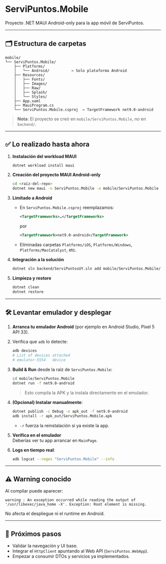 # ServiPuntos.Mobile

Proyecto .NET MAUI Android-only para la app móvil de ServiPuntos.

---

## 🗂 Estructura de carpetas

```
mobile/
└── ServiPuntos.Mobile/
    ├── Platforms/
    │   └── Android/          ← Solo plataforma Android
    ├── Resources/
    │   ├── Fonts/
    │   ├── Images/
    │   ├── Raw/
    │   ├── Splash/
    │   └── Styles/
    ├── App.xaml
    ├── MauiProgram.cs
    └── ServiPuntos.Mobile.csproj  ← TargetFramework net9.0-android
```

> **Nota**: El proyecto se creó en `mobile/ServiPuntos.Mobile`, no en `backend/`.

---

## ✅ Lo realizado hasta ahora

1. **Instalación del workload MAUI**  

   ```bash
   dotnet workload install maui
   ```

2. **Creación del proyecto MAUI Android-only**  

   ```bash
   cd <raíz-del-repo>
   dotnet new maui -n ServiPuntos.Mobile -o mobile/ServiPuntos.Mobile --force
   ```

3. **Limitado a Android**  
   - En `ServiPuntos.Mobile.csproj` reemplazamos:

     ```xml
     <TargetFrameworks>…</TargetFrameworks>
     ```

     por

     ```xml
     <TargetFramework>net9.0-android</TargetFramework>
     ```

   - Eliminadas carpetas `Platforms/iOS`, `Platforms/Windows`, `Platforms/MacCatalyst`, etc.

4. **Integración a la solución**  

   ```bash
   dotnet sln backend/ServiPuntosUY.sln add mobile/ServiPuntos.Mobile/ServiPuntos.Mobile.csproj
   ```

5. **Limpieza y restore**  

   ```bash
   dotnet clean
   dotnet restore
   ```

---

## 🛠️ Levantar emulador y desplegar

1. **Arranca tu emulador Android** (por ejemplo en Android Studio, Pixel 5 API 33).

2. Verifica que `adb` lo detecte:

   ```bash
   adb devices
   # List of devices attached
   # emulator-5554   device
   ```

3. **Build & Run** desde la raíz de `ServiPuntos.Mobile`:

   ```bash
   cd mobile/ServiPuntos.Mobile
   dotnet run -f net9.0-android
   ```

   > Esto compila la APK y la instala directamente en el emulador.

4. **(Opcional) Instalar manualmente**:

   ```bash
   dotnet publish -c Debug -o apk_out -f net9.0-android
   adb install -r apk_out/ServiPuntos.Mobile.apk
   ```

   - `-r` fuerza la reinstalación si ya existe la app.

5. **Verifica en el emulador**  
   Deberías ver tu app arrancar en `MainPage`.

6. **Logs en tiempo real**:

   ```bash
   adb logcat --regex "ServiPuntos.Mobile" --info
   ```

---

## ⚠️ Warning conocido

Al compilar puede aparecer:

```
warning : An exception occurred while reading the output of '/usr/libexec/java_home -X'. Exception: Root element is missing.
```

No afecta el despliegue ni el runtime en Android.

---

## 🚀 Próximos pasos

- Validar la navegación y UI base.
- Integrar el `HttpClient` apuntando al Web API (`ServiPuntos.WebApp`).
- Empezar a consumir DTOs y servicios ya implementados.
